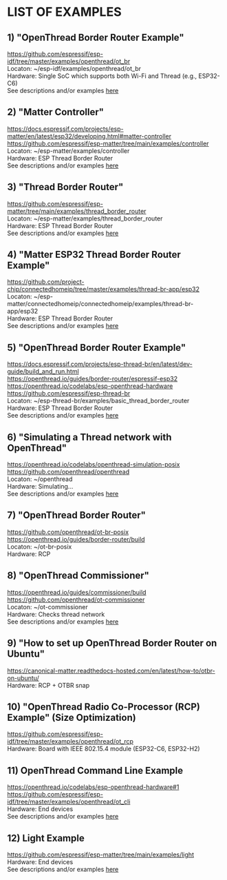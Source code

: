 # LIST OF EXAMPLES

## 1) "OpenThread Border Router Example"  
   https://github.com/espressif/esp-idf/tree/master/examples/openthread/ot_br  
   Locaton: ~/esp-idf/examples/openthread/ot_br  
   Hardware: Single SoC which supports both Wi-Fi and Thread (e.g., ESP32-C6)  
   See descriptions and/or examples [here](examples/esp-idf-ot_br-esp32c6.md)  
  
## 2) "Matter Controller"  
   https://docs.espressif.com/projects/esp-matter/en/latest/esp32/developing.html#matter-controller  
   https://github.com/espressif/esp-matter/tree/main/examples/controller  
   Locaton: ~/esp-matter/examples/controller  
   Hardware: ESP Thread Border Router  
   See descriptions and/or examples [here](examples/esp-matter-controller.md)  
  
## 3) "Thread Border Router"  
   https://github.com/espressif/esp-matter/tree/main/examples/thread_border_router  
   Locaton: ~/esp-matter/examples/thread_border_router  
   Hardware: ESP Thread Border Router  
   See descriptions and/or examples [here](examples/esp-matter-thread_border_router.md)  
  
## 4) "Matter ESP32 Thread Border Router Example"  
   https://github.com/project-chip/connectedhomeip/tree/master/examples/thread-br-app/esp32  
   Locaton: ~/esp-matter/connectedhomeip/connectedhomeip/examples/thread-br-app/esp32  
   Hardware: ESP Thread Border Router  
   See descriptions and/or examples [here](examples/esp-matter-thread-br-app-esp32.md)  
  
## 5) "OpenThread Border Router Example"  
   https://docs.espressif.com/projects/esp-thread-br/en/latest/dev-guide/build_and_run.html  
   https://openthread.io/guides/border-router/espressif-esp32  
   https://openthread.io/codelabs/esp-openthread-hardware  
   https://github.com/espressif/esp-thread-br  
   Locaton: ~/esp-thread-br/examples/basic_thread_border_router  
   Hardware: ESP Thread Border Router  
   See descriptions and/or examples [here](examples/esp-basic_thread_border_router.md)  
  
## 6) "Simulating a Thread network with OpenThread"  
   https://openthread.io/codelabs/openthread-simulation-posix  
   https://github.com/openthread/openthread  
   Locaton: ~/openthread  
   Hardware: Simulating...  
   See descriptions and/or examples [here](examples/openthread-simulation-posix.md)  
  
## 7) "OpenThread Border Router"  
   https://github.com/openthread/ot-br-posix  
   https://openthread.io/guides/border-router/build  
   Locaton: ~/ot-br-posix  
   Hardware: RCP  
  
## 8) "OpenThread Commissioner"  
   https://openthread.io/guides/commissioner/build  
   https://github.com/openthread/ot-commissioner  
   Locaton: ~/ot-commissioner  
   Hardware: Checks thread network  
   See descriptions and/or examples [here](examples/ot-commissioner.md)  
  
## 9) "How to set up OpenThread Border Router on Ubuntu"  
   https://canonical-matter.readthedocs-hosted.com/en/latest/how-to/otbr-on-ubuntu/  
   Hardware: RCP + OTBR snap  
  
## 10) "OpenThread Radio Co-Processor (RCP) Example" (Size Optimization)  
   https://github.com/espressif/esp-idf/tree/master/examples/openthread/ot_rcp  
   Hardware: Board with IEEE 802.15.4 module (ESP32-C6, ESP32-H2)  
  
## 11) OpenThread Command Line Example  
   https://openthread.io/codelabs/esp-openthread-hardware#1  
   https://github.com/espressif/esp-idf/tree/master/examples/openthread/ot_cli  
   Hardware: End devices  
   See descriptions and/or examples [here](examples/esp-idf-ot_cli.md)  
  
## 12) Light Example  
   https://github.com/espressif/esp-matter/tree/main/examples/light  
   Hardware: End devices  
   See descriptions and/or examples [here](examples/esp-matter-light.md)  
   